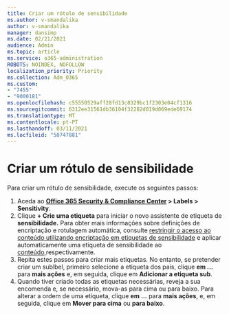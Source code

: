 ```yaml
---
title: Criar um rótulo de sensibilidade
ms.author: v-smandalika
author: v-smandalika
manager: dansimp
ms.date: 02/21/2021
audience: Admin
ms.topic: article
ms.service: o365-administration
ROBOTS: NOINDEX, NOFOLLOW
localization_priority: Priority
ms.collection: Adm_O365
ms.custom:
- "7455"
- "9000181"
ms.openlocfilehash: c55550529aff28fd13c8329bc1f2303e04cf1316
ms.sourcegitcommit: 6312ee31561db36104f32282d019d069ede69174
ms.translationtype: MT
ms.contentlocale: pt-PT
ms.lasthandoff: 03/11/2021
ms.locfileid: "50747881"
---
```

# <a name="create-a-sensitivity-label"></a>Criar um rótulo de sensibilidade

Para criar um rótulo de sensibilidade, execute os seguintes passos:

1. Aceda ao **[Office 365 Security & Compliance Center](https://sip.protection.office.com/) > Labels > Sensitivity**.
2. Clique **+ Crie uma etiqueta** para iniciar o novo assistente de etiqueta de **sensibilidade.** Para obter mais informações sobre definições de encriptação e rotulagem automática, consulte [restringir o acesso ao conteúdo utilizando encriptação em etiquetas de sensibilidade](https://docs.microsoft.com/microsoft-365/compliance/encryption-sensitivity-labels) e aplicar automaticamente uma etiqueta de sensibilidade ao [conteúdo,](https://docs.microsoft.com/microsoft-365/compliance/apply-sensitivity-label-automatically)respectivamente.
3. Repita estes passos para criar mais etiquetas. No entanto, se pretender criar um sublbel, primeiro selecione a etiqueta dos pais, clique **em ...** para **mais ações** e, em seguida, clique em **Adicionar a etiqueta sub**.
4. Quando tiver criado todas as etiquetas necessárias, reveja a sua encomenda e, se necessário, mova-as para cima ou para baixo. Para alterar a ordem de uma etiqueta, clique **em ...** para **mais ações**, e, em seguida, clique em **Mover para cima** ou **para baixo**. 
